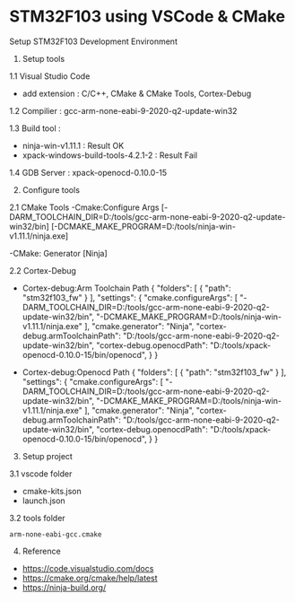 # STM32F103 using VSCode & CMake

Setup STM32F103 Development Environment

1. Setup tools

 1.1 Visual Studio Code
   - add extension : C/C++, CMake & CMake Tools, Cortex-Debug
   
 1.2 Compilier  : gcc-arm-none-eabi-9-2020-q2-update-win32
 
 1.3 Build tool : 
   - ninja-win-v1.11.1 : Result OK
   - xpack-windows-build-tools-4.2.1-2 : Result Fail
   
 1.4 GDB Server : xpack-openocd-0.10.0-15

2. Configure tools

 2.1 CMake Tools
   -Cmake:Configure Args
    [-DARM_TOOLCHAIN_DIR=D:/tools/gcc-arm-none-eabi-9-2020-q2-update-win32/bin]
    [-DCMAKE_MAKE_PROGRAM=D:/tools/ninja-win-v1.11.1/ninja.exe]
   
   -CMake: Generator
    [Ninja]
    
 2.2 Cortex-Debug
   - Cortex-debug:Arm Toolchain Path
{
	"folders": [
		{
			"path": "stm32f103_fw"
		}
	],
	"settings": {
		"cmake.configureArgs": [
			"-DARM_TOOLCHAIN_DIR=D:/tools/gcc-arm-none-eabi-9-2020-q2-update-win32/bin",
			"-DCMAKE_MAKE_PROGRAM=D:/tools/ninja-win-v1.11.1/ninja.exe"
		],
		"cmake.generator": "Ninja",
		"cortex-debug.armToolchainPath": "D:/tools/gcc-arm-none-eabi-9-2020-q2-update-win32/bin",
		"cortex-debug.openocdPath": "D:/tools/xpack-openocd-0.10.0-15/bin/openocd",
	}
}

   - Cortex-debug:Openocd Path
{
	"folders": [
		{
			"path": "stm32f103_fw"
		}
	],
	"settings": {
		"cmake.configureArgs": [
			"-DARM_TOOLCHAIN_DIR=D:/tools/gcc-arm-none-eabi-9-2020-q2-update-win32/bin",
			"-DCMAKE_MAKE_PROGRAM=D:/tools/ninja-win-v1.11.1/ninja.exe"
		],
		"cmake.generator": "Ninja",
		"cortex-debug.armToolchainPath": "D:/tools/gcc-arm-none-eabi-9-2020-q2-update-win32/bin",
		"cortex-debug.openocdPath": "D:/tools/xpack-openocd-0.10.0-15/bin/openocd",
	}
}

3. Setup project

 3.1 vscode folder
 
   - cmake-kits.json
   - launch.json
   
 3.2 tools folder
 
    arm-none-eabi-gcc.cmake

4. Reference

  - https://code.visualstudio.com/docs 
  - https://cmake.org/cmake/help/latest
  - https://ninja-build.org/

